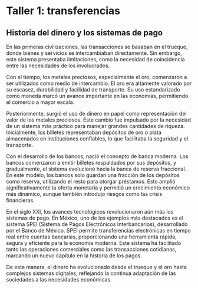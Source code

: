 # Taller 1: transferencias

## Historia del dinero y los sistemas de pago

En las primeras civilizaciones, las transacciones se basaban en el trueque, donde bienes y servicios se intercambiaban directamente. Sin embargo, este sistema presentaba limitaciones, como la necesidad de coincidencia entre las necesidades de los involucrados.

Con el tiempo, los metales preciosos, especialmente el oro, comenzaron a ser utilizados como medio de intercambio. El oro era altamente valorado por su escasez, durabilidad y facilidad de transporte. Su uso estandarizado como moneda marcó un avance importante en las economías, permitiendo el comercio a mayor escala.

Posteriormente, surgió el uso de dinero en papel como representación del valor de los metales preciosos. Este cambio fue impulsado por la necesidad de un sistema más práctico para manejar grandes cantidades de riqueza. Inicialmente, los billetes representaban depósitos de oro o plata almacenados en instituciones confiables, lo que facilitaba la seguridad y el transporte.

Con el desarrollo de los bancos, nació el concepto de banca moderna. Los bancos comenzaron a emitir billetes respaldados por sus depósitos, y gradualmente, el sistema evolucionó hacia la banca de reserva fraccional. En este modelo, los bancos solo guardan una fracción de los depósitos como reserva, utilizando el resto para otorgar préstamos. Esto amplió significativamente la oferta monetaria y permitió un crecimiento económico más dinámico, aunque también introdujo riesgos como las crisis financieras.

En el siglo XXI, los avances tecnológicos revolucionaron aún más los sistemas de pago. En México, uno de los ejemplos más destacados es el sistema SPEI (Sistema de Pagos Electrónicos Interbancarios), desarrollado por el Banco de México. SPEI permite transferencias electrónicas en tiempo real entre cuentas bancarias, proporcionando una herramienta rápida, segura y eficiente para la economía moderna. Este sistema ha facilitado tanto las operaciones comerciales como las transacciones cotidianas, marcando un nuevo capítulo en la historia de los pagos.

De esta manera, el dinero ha evolucionado desde el trueque y el oro hasta complejos sistemas digitales, reflejando la continua adaptación de las sociedades a las necesidades económicas.
